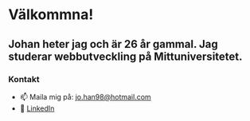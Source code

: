 # Välkommna!
## Johan heter jag och är 26 år gammal. Jag studerar webbutveckling på Mittuniversitetet. 

### Kontakt
- 📫 Maila mig på: jo.han98@hotmail.com
- 💼 [LinkedIn](https://www.linkedin.com/in/johan-magnusson-7a9813299/) 

